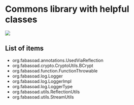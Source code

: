 # Commons library with helpful classes

[![](https://jitpack.io/v/fabasoad/commons-lang.svg)](https://jitpack.io/#fabasoad/commons-lang/0.2.2)

## List of items

- org.fabasoad.annotations.UsedViaReflection
- org.fabasoad.crypto.CryptoUtils.BCrypt
- org.fabasoad.function.FunctionThrowable
- org.fabasoad.log.Logger
- org.fabasoad.log.LoggerImpl
- org.fabasoad.log.LoggerType
- org.fabasoad.utils.ReflectionUtils
- org.fabasoad.utils.StreamUtils